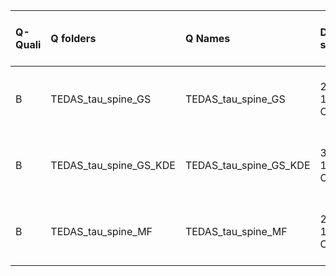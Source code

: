 |Q-Quali |Q folders              |Q Names                |Descriptions stats           |Keywords stats           |Meta Info data fields           |PDF files                                |
|:-------|:----------------------|:----------------------|:----------------------------|:------------------------|:-------------------------------|:----------------------------------------|
|B       |TEDAS_tau_spine_GS     |TEDAS_tau_spine_GS     |23 word(s), 133 Character(s) |9: 9 (standard), 0 (new) |q, p, a, d, k, df, e, s, sa, sf |If PDF is a picture PNG or JPG required! |
|B       |TEDAS_tau_spine_GS_KDE |TEDAS_tau_spine_GS_KDE |31 word(s), 187 Character(s) |9: 9 (standard), 0 (new) |q, p, a, d, k, df, e, s, sa, sf |If PDF is a picture PNG or JPG required! |
|B       |TEDAS_tau_spine_MF     |TEDAS_tau_spine_MF     |23 word(s), 133 Character(s) |9: 9 (standard), 0 (new) |q, p, a, d, k, df, e, s, sa, sf |If PDF is a picture PNG or JPG required! |
